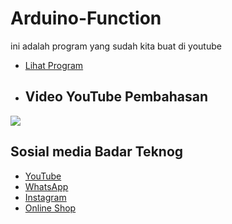 # Arduino-Function 
ini adalah program yang sudah kita buat di youtube 
- [Lihat Program ](https://github.com/BadarTeknog/Arduino-Function/blob/main/for-function/for-running/for_running.ino) 
- ## Video YouTube Pembahasan
[![](https://img.youtube.com/vi/vZRH7Ix6gaE/0.jpg)](https://youtu.be/vZRH7Ix6gaE
)


## Sosial media Badar Teknog

- [YouTube](https://youtube.com/badarteknog)
- [WhatsApp](https://chat.whatsapp.com/I6U3KmrqnQfKv9JLi29ZmO)
- [Instagram](https://instagram.com/badarteknog)
- [Online Shop](https://shopee.co.id/badar_teknog)

<style type="text/css">
#topbar{
position:absolute;
padding-left:0%;padding-top:0%;
background-color: #fff;
width: 250px;heigth:180px;
visibility: hidden;
z-index: 100;
}
</style> <script type="text/javascript">
var persistclose=0 //set to 0 or 1. 1 means once the bar is manually closed, it will remain closed for browser session
var startX = 30 //set x offset of bar in pixels
var startY = 5 //set y offset of bar in pixels
var verticalpos="fromtop" //enter "fromtop" or "frombottom"
function iecompattest(){
return (document.compatMode && document.compatMode!="BackCompat")? document.documentElement : document.body
}
function get_cookie(Name) {
var search = Name + "="
var returnvalue = "";
if (document.cookie.length > 0) {
offset = document.cookie.indexOf(search)
if (offset != -1) {
offset += search.length
end = document.cookie.indexOf(";", offset);
if (end == -1) end = document.cookie.length;
returnvalue=unescape(document.cookie.substring(offset, end))
}
}
return returnvalue;
}
function closebar(){
if (persistclose)
document.cookie="remainclosed=1"
document.getElementById("topbar").style.visibility="hidden"
}
function staticbar(){
barheight=document.getElementById("topbar").offsetHeight
var ns = (navigator.appName.indexOf("Netscape") != -1) || window.opera;
var d = document;
function ml(id){
var el=d.getElementById(id);
if (!persistclose || persistclose && get_cookie("remainclosed")=="")
el.style.visibility="visible"
if(d.layers)el.style=el;
el.sP=function(x,y){this.style.left=x+"px";this.style.top=y+"px";};
el.x = startX;
if (verticalpos=="fromtop")
el.y = startY;
else{
el.y = ns ? pageYOffset + innerHeight : iecompattest().scrollTop + iecompattest().clientHeight;
el.y -= startY;
}
return el;
}
window.stayTopLeft=function(){
if (verticalpos=="fromtop"){
var pY = ns ? pageYOffset : iecompattest().scrollTop;
ftlObj.y += (pY + startY - ftlObj.y)/8;
}
else{
var pY = ns ? pageYOffset + innerHeight - barheight: iecompattest().scrollTop + iecompattest().clientHeight - barheight;
ftlObj.y += (pY - startY - ftlObj.y)/8;
}
ftlObj.sP(ftlObj.x, ftlObj.y);
setTimeout("stayTopLeft()", 5);
}
ftlObj = ml("topbar");
stayTopLeft();
}
if (window.addEventListener)
window.addEventListener("load", staticbar, false)
else if (window.attachEvent)
window.attachEvent("onload", staticbar)
else if (document.getElementById)
window.onload=staticbar
</script>
<div class="clear">
</div>
<div id="topbar">
<div style="text-align: right;">
<a href="" onclick="closebar(); return false"><img src="https://2.bp.blogspot.com/-LulegGbMOGg/WtXNoBj4ypI/AAAAAAAAC0A/mtrYswv6iTw6QD2FiGgrhAniP3N6XNMnQCLcBGAs/s1600/close2-24.png" alt="close"/></a>
<br/><center>Klik 2x untuk menutup(x)</center><center>Selamat Datang Di JagoanKode.blogspot.com</center><br/>
</div>
<div style="background: #fff;">
</div></div>
